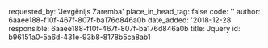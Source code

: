 requested_by: 'Jevgēnijs Zaremba'
place_in_head_tag: false
code: '<script src="//code.jquery.com/jquery-3.3.1.min.js" integrity="sha256-FgpCb/KJQlLNfOu91ta32o/NMZxltwRo8QtmkMRdAu8=" crossorigin="anonymous"></script>'
author: 6aaee188-f10f-467f-807f-ba176d846a0b
date_added: '2018-12-28'
responsible: 6aaee188-f10f-467f-807f-ba176d846a0b
title: Jquery
id: b96151a0-5a6d-431e-93b8-8178b5ca8ab1
